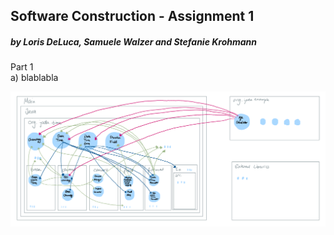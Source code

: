 ## Software Construction - Assignment 1 <br /> 
##### by Loris DeLuca, Samuele Walzer and Stefanie Krohmann<br /> 

Part 1 <br /> 
a) blablabla

 ![image info](./Task_1_architecture_2.png)

